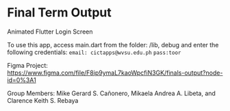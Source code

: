 # Final Term Output

Animated Flutter Login Screen


To use this app, access main.dart from the folder: /lib, debug and enter the following credentials:
``email: cictapps@wvsu.edu.ph`` 
``pass:toor``





Figma Project: https://www.figma.com/file/F8ip9ymaL7kaoWpcfiN3GK/finals-output?node-id=0%3A1 


Group Members:
Mike Gerard S. Cañonero,
Mikaela Andrea A. Libeta, and
 Clarence Keith S. Rebaya
